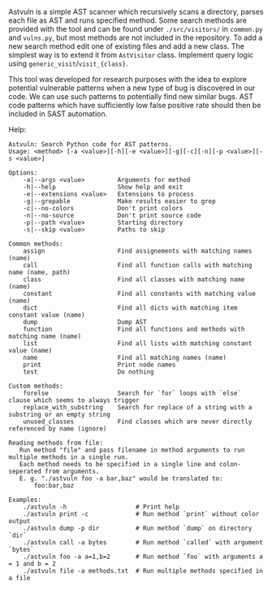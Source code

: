 Astvuln is a simple AST scanner which recursively scans a directory, parses each
file as AST and runs specified method. Some search methods are provided with the
tool and can be found under `./src/visitors/` in `common.py` and `vulns.py`, but
most methods are not included in the repository. To add a new search method edit
one of existing files and add a new class. The simplest way is to extend it from
`AstVisitor` class. Implement query logic using `generic_visit`/`visit_{class}`.

This tool was developed for research purposes with the idea to explore potential
vulnerable patterns when a new type of bug is discovered in our code. We can use
such patterns to potentially find new similar bugs. AST code patterns which have
sufficiently low false positive rate should then be included in SAST automation.

Help:

```
Astvuln: Search Python code for AST patterns.
Usage: <method> [-a <value>][-h][-e <value>][-g][-c][-n][-p <value>][-s <value>]

Options:
    -a|--args <value>         Arguments for method
    -h|--help                 Show help and exit
    -e|--extensions <value>   Extensions to process
    -g|--grepable             Make results easier to grep
    -c|--no-colors            Don't print colors
    -n|--no-source            Don't print source code
    -p|--path <value>         Starting directory
    -s|--skip <value>         Paths to skip

Common methods:
    assign                    Find assignements with matching names (name)
    call                      Find all function calls with matching name (name, path)
    class                     Find all classes with matching name (name)
    constant                  Find all constants with matching value (name)
    dict                      Find all dicts with matching item constant value (name)
    dump                      Dump AST
    function                  Find all functions and methods with matching name (name)
    list                      Find all lists with matching constant value (name)
    name                      Find all matching names (name)
    print                     Print node names
    test                      Do nothing

Custom methods:
    forelse                   Search for `for` loops with `else` clause which seems to always trigger
    replace_with_substring    Search for replace of a string with a substring or an empty string
    unused_classes            Find classes which are never directly referenced by name (ignore)

Reading methods from file:
   Run method "file" and pass filename in method arguments to run multiple methods in a single run.
   Each method needs to be specified in a single line and colon-seperated from arguments.
   E. g. "./astvuln foo -a bar,baz" would be translated to:
       foo:bar,baz

Examples:
    ./astvuln -h                   # Print help
    ./astvuln print -c             # Run method `print` without color output
    ./astvuln dump -p dir          # Run method `dump` on directory `dir`
    ./astvuln call -a bytes        # Run method `called` with argument `bytes`
    ./astvuln foo -a a=1,b=2       # Run method `foo` with arguments a = 1 and b = 2
    ./astvuln file -a methods.txt  # Run multiple methods specified in a file
```
